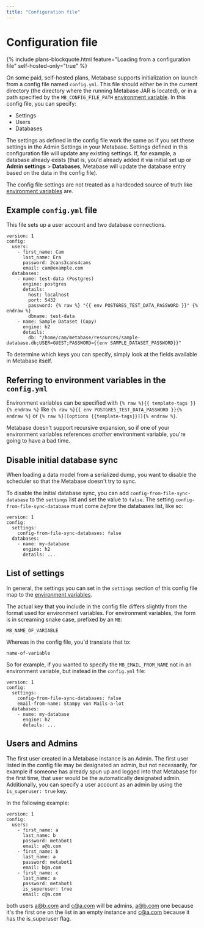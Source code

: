 ```yaml
---
title: "Configuration file"
---
```


# Configuration file

{% include plans-blockquote.html feature="Loading from a configuration file" self-hosted-only="true" %}

On some paid, self-hosted plans, Metabase supports initialization on launch from a config file named `config.yml`. This file should either be in the current directory (the directory where the running Metabase JAR is located), or in a path specified by the `MB_CONFIG_FILE_PATH` [environment variable](./environment-variables.md). In this config file, you can specify:

- Settings
- Users
- Databases

The settings as defined in the config file work the same as if you set these settings in the Admin Settings in your Metabase. Settings defined in this configuration file will update any existing settings. If, for example, a database already exists (that is, you'd already added it via initial set up or **Admin settings** > **Databases**, Metabase will update the database entry based on the data in the config file). 

The config file settings are not treated as a hardcoded source of truth like [environment variables](./environment-variables.md) are.

## Example `config.yml` file

This file sets up a user account and two database connections.

```
version: 1
config:
  users:
    - first_name: Cam
      last_name: Era
      password: 2cans3cans4cans
      email: cam@example.com
  databases:
    - name: test-data (Postgres)
      engine: postgres
      details:
        host: localhost
        port: 5432
        password: {% raw %} "{{ env POSTGRES_TEST_DATA_PASSWORD }}" {% endraw %}
        dbname: test-data
    - name: Sample Dataset (Copy)
      engine: h2
      details:
        db: "/home/cam/metabase/resources/sample-database.db;USER=GUEST;PASSWORD={{env SAMPLE_DATASET_PASSWORD}}"
```

To determine which keys you can specify, simply look at the fields available in Metabase itself.

## Referring to environment variables in the `config.yml`

Environment variables can be specified with `{% raw %}{{ template-tags }}{% endraw %}` like `{% raw %}{{ env POSTGRES_TEST_DATA_PASSWORD }}{% endraw %}` or `{% raw %}[[options {{template-tags}}]]{% endraw %}`.

Metabase doesn't support recursive expansion, so if one of your environment variables references _another_ environment variable, you're going to have a bad time.

## Disable initial database sync

When loading a data model from a serialized dump, you want to disable the scheduler so that the Metabase doesn't try to sync.

To disable the initial database sync, you can add `config-from-file-sync-database` to the `settings` list and set the value to `false`. The setting `config-from-file-sync-database` must come _before_ the databases list, like so:

```
version: 1
config:
  settings:
    config-from-file-sync-databases: false
  databases:
    - name: my-database
      engine: h2
      details: ...
```

## List of settings

In general, the settings you can set in the `settings` section of this config file map to the [environment variables](./environment-variables.md).

The actual key that you include in the config file differs slightly from the format used for environment variables. For environment variables, the form is in screaming snake case, prefixed by an `MB`:

```
MB_NAME_OF_VARIABLE
```

Whereas in the config file, you'd translate that to:

```
name-of-variable
```

So for example, if you wanted to specify the `MB_EMAIL_FROM_NAME` not in an environment variable, but instead in the `config.yml` file:

```
version: 1
config:
  settings:
    config-from-file-sync-databases: false
    email-from-name: Stampy von Mails-a-lot
  databases:
    - name: my-database
      engine: h2
      details: ...
```

## Users and Admins

The first user created in a Metabase instance is an Admin. The first user listed in the config file may be designated an admin, but not necessarily, for example if someone has already spun up and logged into that Metabase for the first time, that user would be the automatically designated admin. Additionally, you can specify a user account as an admin by using the `is_superuser: true` key.

In the following example:
```
version: 1
config:
  users:
    - first_name: a
      last_name: b
      password: metabot1
      email: a@b.com
    - first_name: b
      last_name: a
      password: metabot1
      email: b@a.com
    - first_name: c
      last_name: a
      password: metabot1
      is_superuser: true
      email: c@a.com
```
both users a@b.com and c@a.com will be admins, a@b.com one because it's the first one on the list in an empty instance and c@a.com because it has the is_superuser flag.

 
